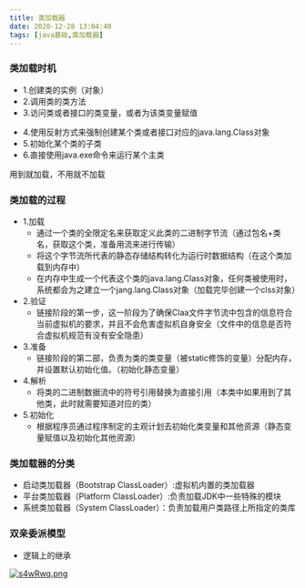```yaml
---
title: 类加载器
date: 2020-12-28 13:04:40
tags: [java基础,类加载器]
---
```

### 类加载时机

- 1.创建类的实例（对象）
- 2.调用类的类方法
- 3.访问类或者接口的类变量，或者为该类变量赋值

<!--more-->

- 4.使用反射方式来强制创建某个类或者接口对应的java.lang.Class对象
- 5.初始化某个类的子类
- 6.直接使用java.exe命令来运行某个主类

 用到就加载，不用就不加载

 ### 类加载的过程

- 1.加载
  - 通过一个类的全限定名来获取定义此类的二进制字节流（通过包名+类名，获取这个类，准备用流来进行传输）
  - 将这个字节流所代表的静态存储结构转化为运行时数据结构（在这个类加载到内存中）
  - 在内存中生成一个代表这个类的java.lang.Class对象，任何类被使用时，系统都会为之建立一个jang.lang.Class对象（加载完毕创建一个clss对象）
 - 2.验证
   - 链接阶段的第一步，这一阶段为了确保Claa文件字节流中包含的信息符合当前虚拟机的要求，并且不会危害虚拟机自身安全（文件中的信息是否符合虚拟机规范有没有安全隐患）
 - 3.准备
   - 链接阶段的第二部，负责为类的类变量（被static修饰的变量）分配内存，并设置默认初始化值。（初始化静态变量）
 - 4.解析
   - 将类的二进制数据流中的符号引用替换为直接引用（本类中如果用到了其他类，此时就需要知道对应的类）
 - 5.初始化
   - 根据程序员通过程序制定的主观计划去初始化类变量和其他资源（静态变量赋值以及初始化其他资源）

 ### 类加载器的分类

 - 启动类加载器（Bootstrap ClassLoader）:虚拟机内置的类加载器
 - 平台类加载器（Platform ClassLoader）:负责加载JDK中一些特殊的模块
 - 系统类加载器（System ClassLoader）：负责加载用户类路径上所指定的类库

### 双亲委派模型

- 逻辑上的继承

[![s4wRwq.png](https://s3.ax1x.com/2021/01/21/s4wRwq.png)](https://imgchr.com/i/s4wRwq)